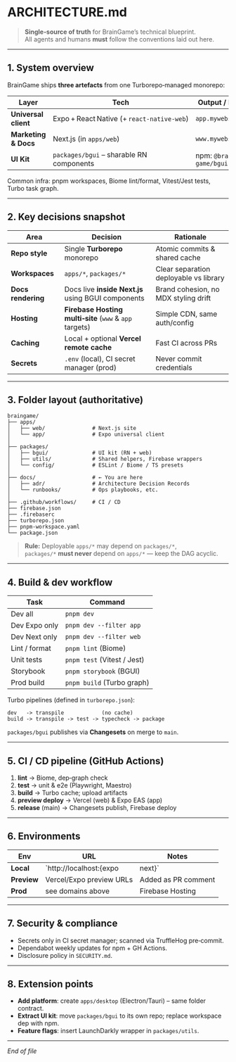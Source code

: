 # ARCHITECTURE.md

> **Single‑source of truth** for BrainGame’s technical blueprint.  
> All agents and humans **must** follow the conventions laid out here.

---

## 1. System overview

BrainGame ships **three artefacts** from one Turborepo‑managed monorepo:

| Layer | Tech | Output / Domain |
|-------|------|-----------------|
| **Universal client** | Expo + React Native (+ `react‑native‑web`) | `app.mywebsite.com` |
| **Marketing & Docs** | Next.js (in `apps/web`) | `www.mywebsite.com` |
| **UI Kit** | `packages/bgui` – sharable RN components | npm: `@brain-game/bgui` |

Common infra: pnpm workspaces, Biome lint/format, Vitest/Jest tests, Turbo task graph.

---

## 2. Key decisions snapshot

| Area | Decision | Rationale |
|------|----------|-----------|
| **Repo style** | Single **Turborepo** monorepo | Atomic commits & shared cache |
| **Workspaces** | `apps/*`, `packages/*` | Clear separation deployable vs library |
| **Docs rendering** | Docs live **inside Next.js** using BGUI components | Brand cohesion, no MDX styling drift |
| **Hosting** | **Firebase Hosting multi‑site** (`www` & `app` targets) | Simple CDN, same auth/config |
| **Caching** | Local + optional **Vercel remote cache** | Fast CI across PRs |
| **Secrets** | `.env` (local), CI secret manager (prod) | Never commit credentials |

---

## 3. Folder layout (authoritative)

```text
braingame/
├── apps/
│   ├── web/               # Next.js site
│   └── app/               # Expo universal client
│
├── packages/
│   ├── bgui/              # UI kit (RN + web)
│   ├── utils/             # Shared helpers, Firebase wrappers
│   └── config/            # ESLint / Biome / TS presets
│
├── docs/                  # ← You are here
│   ├── adr/               # Architecture Decision Records
│   └── runbooks/          # Ops playbooks, etc.
│
├── .github/workflows/     # CI / CD
├── firebase.json
├── .firebaserc
├── turborepo.json
├── pnpm-workspace.yaml
└── package.json
```

> **Rule:** Deployable `apps/*` may depend on `packages/*`,  
> `packages/*` **must never** depend on `apps/*` — keep the DAG acyclic.

---

## 4. Build & dev workflow

| Task | Command |
|------|---------|
| Dev all | `pnpm dev` |
| Dev Expo only | `pnpm dev --filter app` |
| Dev Next only | `pnpm dev --filter web` |
| Lint / format | `pnpm lint` (Biome) |
| Unit tests | `pnpm test` (Vitest / Jest) |
| Storybook | `pnpm storybook` (BGUI) |
| Prod build | `pnpm build` (Turbo graph) |

Turbo pipelines (defined in `turborepo.json`):

```
dev   -> transpile            (no cache)
build -> transpile -> test -> typecheck -> package
```

`packages/bgui` publishes via **Changesets** on merge to `main`.

---

## 5. CI / CD pipeline (GitHub Actions)

1. **lint** → Biome, dep‑graph check  
2. **test** → unit & e2e (Playwright, Maestro)  
3. **build** → Turbo cache; upload artifacts  
4. **preview deploy** → Vercel (web) & Expo EAS (app)  
5. **release** (main) → Changesets publish, Firebase deploy

---

## 6. Environments

| Env | URL | Notes |
|-----|-----|-------|
| **Local** | `http://localhost:{expo|next}` | `.env.local` |
| **Preview** | Vercel/Expo preview URLs | Added as PR comment |
| **Prod** | see domains above | Firebase Hosting |

---

## 7. Security & compliance

- Secrets only in CI secret manager; scanned via TruffleHog pre‑commit.  
- Dependabot weekly updates for npm + GH Actions.  
- Disclosure policy in `SECURITY.md`.

---

## 8. Extension points

- **Add platform**: create `apps/desktop` (Electron/Tauri) – same folder contract.  
- **Extract UI kit**: move `packages/bgui` to its own repo; replace workspace dep with npm.  
- **Feature flags**: insert LaunchDarkly wrapper in `packages/utils`.

---

_End of file_

